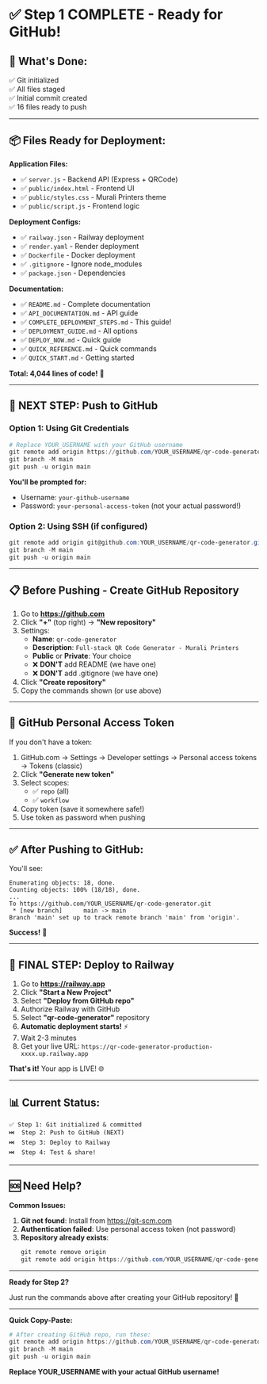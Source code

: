 # ✅ Step 1 COMPLETE - Ready for GitHub!

## 🎉 What's Done:

✅ Git initialized  
✅ All files staged  
✅ Initial commit created  
✅ 16 files ready to push  

---

## 📦 Files Ready for Deployment:

**Application Files:**
- ✅ `server.js` - Backend API (Express + QRCode)
- ✅ `public/index.html` - Frontend UI
- ✅ `public/styles.css` - Murali Printers theme
- ✅ `public/script.js` - Frontend logic

**Deployment Configs:**
- ✅ `railway.json` - Railway deployment
- ✅ `render.yaml` - Render deployment
- ✅ `Dockerfile` - Docker deployment
- ✅ `.gitignore` - Ignore node_modules
- ✅ `package.json` - Dependencies

**Documentation:**
- ✅ `README.md` - Complete documentation
- ✅ `API_DOCUMENTATION.md` - API guide
- ✅ `COMPLETE_DEPLOYMENT_STEPS.md` - This guide!
- ✅ `DEPLOYMENT_GUIDE.md` - All options
- ✅ `DEPLOY_NOW.md` - Quick guide
- ✅ `QUICK_REFERENCE.md` - Quick commands
- ✅ `QUICK_START.md` - Getting started

**Total: 4,044 lines of code!** 🚀

---

## 🎯 NEXT STEP: Push to GitHub

### Option 1: Using Git Credentials

```powershell
# Replace YOUR_USERNAME with your GitHub username
git remote add origin https://github.com/YOUR_USERNAME/qr-code-generator.git
git branch -M main
git push -u origin main
```

**You'll be prompted for:**
- Username: `your-github-username`
- Password: `your-personal-access-token` (not your actual password!)

### Option 2: Using SSH (if configured)

```powershell
git remote add origin git@github.com:YOUR_USERNAME/qr-code-generator.git
git branch -M main
git push -u origin main
```

---

## 📋 Before Pushing - Create GitHub Repository

1. Go to **https://github.com**
2. Click **"+"** (top right) → **"New repository"**
3. Settings:
   - **Name**: `qr-code-generator`
   - **Description**: `Full-stack QR Code Generator - Murali Printers`
   - **Public** or **Private**: Your choice
   - ❌ **DON'T** add README (we have one)
   - ❌ **DON'T** add .gitignore (we have one)
4. Click **"Create repository"**
5. Copy the commands shown (or use above)

---

## 🔑 GitHub Personal Access Token

If you don't have a token:

1. GitHub.com → Settings → Developer settings → Personal access tokens → Tokens (classic)
2. Click **"Generate new token"**
3. Select scopes:
   - ✅ `repo` (all)
   - ✅ `workflow`
4. Copy token (save it somewhere safe!)
5. Use token as password when pushing

---

## ✅ After Pushing to GitHub:

You'll see:
```
Enumerating objects: 18, done.
Counting objects: 100% (18/18), done.
...
To https://github.com/YOUR_USERNAME/qr-code-generator.git
 * [new branch]      main -> main
Branch 'main' set up to track remote branch 'main' from 'origin'.
```

**Success!** 🎉

---

## 🚀 FINAL STEP: Deploy to Railway

1. Go to **https://railway.app**
2. Click **"Start a New Project"**
3. Select **"Deploy from GitHub repo"**
4. Authorize Railway with GitHub
5. Select **"qr-code-generator"** repository
6. **Automatic deployment starts!** ⚡
7. Wait 2-3 minutes
8. Get your live URL: `https://qr-code-generator-production-xxxx.up.railway.app`

**That's it!** Your app is LIVE! 🌐

---

## 📊 Current Status:

```
✅ Step 1: Git initialized & committed
⏭️  Step 2: Push to GitHub (NEXT)
⏭️  Step 3: Deploy to Railway
⏭️  Step 4: Test & share!
```

---

## 🆘 Need Help?

**Common Issues:**

1. **Git not found**: Install from https://git-scm.com
2. **Authentication failed**: Use personal access token (not password)
3. **Repository already exists**: 
   ```powershell
   git remote remove origin
   git remote add origin https://github.com/YOUR_USERNAME/qr-code-generator.git
   ```

---

**Ready for Step 2?** 

Just run the commands above after creating your GitHub repository! 🚀

---

**Quick Copy-Paste:**

```powershell
# After creating GitHub repo, run these:
git remote add origin https://github.com/YOUR_USERNAME/qr-code-generator.git
git branch -M main
git push -u origin main
```

**Replace YOUR_USERNAME with your actual GitHub username!**
